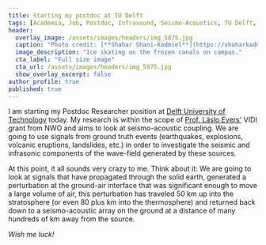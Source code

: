 ```yaml
---
title: Starting my postdoc at TU Delft
tags: [Academia, Job, Postdoc, Infrasound, Seismo-Acoustics, TU Delft, VIDI]
header:
  overlay_image: /assets/images/headers/img_5875.jpg
  caption: "Photo credit: [**Shahar Shani-Kadmiel**](https://shaharkadmiel.github.io)"
  image_description: "Ice skating on the frozen canals on campus."
  cta_label: "Full size image"
  cta_url: /assets/images/headers/img_5875.jpg
  show_overlay_excerpt: false
author_profile: true
published: true
---
```


I am starting my Postdoc Researcher position at [Delft University of Technology](https://www.tudelft.nl/en/ceg/about-faculty/departments/geoscience-engineering/sections/applied-geophysics-petrophysics/) today. My research is within the scope of [Prof. Läslo Evers'](https://www.tudelft.nl/en/ceg/about-faculty/departments/geoscience-engineering/sections/applied-geophysics-petrophysics/staff/academic-staff/prof-dr-lg-laeslo-evers/) VIDI grant from NWO and aims to look at seismo-acoustic coupling. We are going to use signals from ground truth events (earthquakes, explosions, volcanic eruptions, landslides, etc.) in order to investigate the seismic and infrasonic components of the wave-field generated by these sources.

At this point, it all sounds very crazy to me. Think about it: We are going to look at signals that have propagated through the solid earth, generated a perturbation at the ground-air interface that was significant enough to move a large volume of air, this perturbation has traveled 50 km up into the stratosphere (or even 80 plus km into the thermosphere) and returned back down to a seismo-acoustic array on the ground at a distance of many hundreds of km away from the source.

*Wish me luck!*
